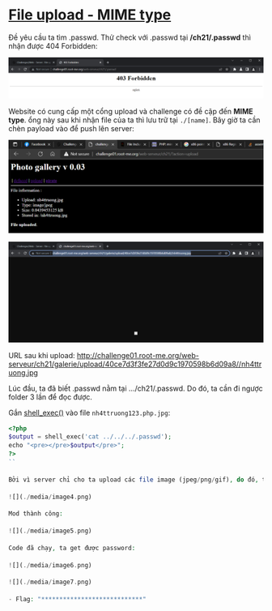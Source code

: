 # [File upload - MIME type](https://www.root-me.org/en/Challenges/Web-Server/File-upload-MIME-type)

Đề yêu cầu ta tìm .passwd. Thử check với .passwd tại **/ch21/.passwd** thì nhận được 404 Forbidden:

![](./media/image1.png)

Website có cung cấp một cổng upload và challenge có đề cập đến **MIME type**. ổng này sau khi nhận file của ta thì lưu trữ tại `./[name]`. Bây giờ ta cần chèn payload vào để push lên server:

![](./media/image2.png)

![](./media/image3.png)

URL sau khi upload: <http://challenge01.root-me.org/web-serveur/ch21/galerie/upload/40ce7d3f3fe27d0d9c1970598b6d09a8//nh4ttruong.jpg>

Lúc đầu, ta đã biết .passwd nằm tại …/ch21/.passwd. Do đó, ta cần đi ngược folder 3 lần để đọc được.

Gắn [shell_exec()](https://www.php.net/manual/en/function.mime-content-type.php) vào file `nh4ttruong123.php.jpg`:

```php
<?php  
$output = shell_exec('cat ../../../.passwd');  
echo "<pre></pre>$output</pre>";  
?>
``

Bởi vì server chỉ cho ta upload các file image (jpeg/png/gif), do đó, ta cần sử dụng BurpSuite để modify request convert `.jpg` sang `.php`:

![](./media/image4.png)

Mod thành công:

![](./media/image5.png)

Code đã chạy, ta get được password:

![](./media/image6.png)

![](./media/image7.png)

- Flag: "****************************"

